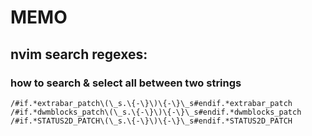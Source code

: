 # MEMO

## nvim search regexes:

### how to search & select all between two strings
```regex
/#if.*extrabar_patch\(\_s.\{-\}\)\{-\}\_s#endif.*extrabar_patch
/#if.*dwmblocks_patch\(\_s.\{-\}\)\{-\}\_s#endif.*dwmblocks_patch
/#if.*STATUS2D_PATCH\(\_s.\{-\}\)\{-\}\_s#endif.*STATUS2D_PATCH
```
